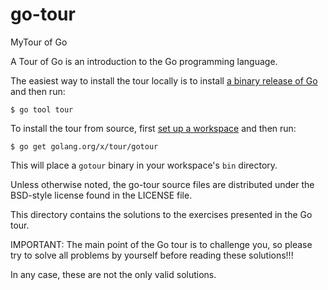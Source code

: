 # go-tour
MyTour of Go

A Tour of Go is an introduction to the Go programming language.

The easiest way to install the tour locally is to install
[a binary release of Go](https://golang.org/dl/) and then run:

	$ go tool tour

To install the tour from source, first 
[set up a workspace](https://golang.org/doc/code.html) and then run:

	$ go get golang.org/x/tour/gotour

This will place a `gotour` binary in your workspace's `bin` directory.

Unless otherwise noted, the go-tour source files are distributed
under the BSD-style license found in the LICENSE file.

This directory contains the solutions to the exercises presented in the Go tour.

IMPORTANT: The main point of the Go tour is to challenge you, so please try to
solve all problems by yourself before reading these solutions!!!

In any case, these are not the only valid solutions.
